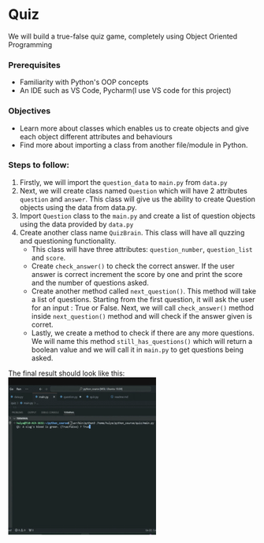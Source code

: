 # Quiz
We will build a true-false quiz game, completely using Object Oriented Programming
### Prerequisites
 - Familiarity with Python's OOP concepts
 - An IDE such as VS Code, Pycharm(I use VS code for this project)

### Objectives
   - Learn more about classes which enables us to create objects and give each object different attributes and behaviours
   - Find more about importing a class from another file/module in Python.

### Steps to follow:
1. Firstly, we will import the `question_data` to `main.py` from `data.py`
2. Next, we will create class named ```Question``` which will have 2 attributes `question` and `answer`. This class will give us the ability to create Question objects using the data from data.py. 
3. Import `Question` class to the `main.py` and create a list of question objects using the data provided by `data.py`
4. Create another class name `QuizBrain`. This class will have all quzzing and questioning functionality. 
   - This class will have three attributes: `question_number`, `question_list` and `score`.
   - Create `check_answer()` to check the correct answer. If the user answer is correct increment the score by one and print the score and the number of questions asked.
   - Create another method called `next_question()`. This method will take a list of questions. Starting from the first question, it will ask the user for an input : True or False. Next, we will call `check_answer()` method inside `next_question()` method and will check if the answer given is corret.
   - Lastly, we create a method to check if there are any more questions. We will name this method `still_has_questions()` which will return a boolean value and we will call it in `main.py` to get questions being asked.
   
The final result should look like this:
<img src="quiz.gif" width="300" height="320" />